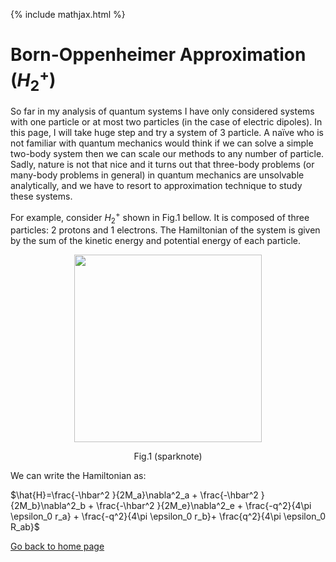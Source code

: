 {% include mathjax.html %}

# Born-Oppenheimer Approximation ($H_2^+$)

So far in my analysis of quantum systems I have only considered systems with one particle or at most two particles (in the case of electric dipoles). In this page, I will take huge step and try a system of 3 particle. A naïve who is not familiar with quantum mechanics would think if we can solve a simple two-body system then we can scale our methods to any number of particle. Sadly, nature is not that nice and it turns out that three-body problems (or many-body problems in general) in quantum mechanics are unsolvable analytically, and we have to resort to approximation technique to study these systems.   

For example, consider $H_2^+$ shown in Fig.1 bellow. It is composed of three particles: 2 protons and 1 electrons. The Hamiltonian of the system is given by the sum of the kinetic energy and potential energy of each particle.

<p align="center"><img src="https://user-images.githubusercontent.com/35305574/38473310-411dc528-3b5c-11e8-9207-cbc7fdab66a9.png" width="300"></p>
<p align="center">Fig.1 (sparknote)</p>

We can write the Hamiltonian as:

$\hat{H}=\frac{-\hbar^2 }{2M_a}\nabla^2_a + \frac{-\hbar^2 }{2M_b}\nabla^2_b + \frac{-\hbar^2 }{2M_e}\nabla^2_e + \frac{-q^2}{4\pi \epsilon_0 r_a} + \frac{-q^2}{4\pi \epsilon_0 r_b}+ \frac{q^2}{4\pi \epsilon_0 R_ab}$



[Go back to home page](/README.md)


